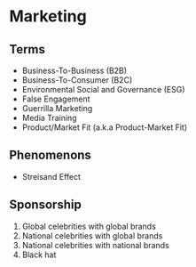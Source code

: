 # Marketing

## Terms

- Business-To-Business (B2B)
- Business-To-Consumer (B2C)
- Environmental Social and Governance (ESG)
- False Engagement
- Guerrilla Marketing
- Media Training
- Product/Market Fit (a.k.a Product-Market Fit)

## Phenomenons

- Streisand Effect

## Sponsorship

1. Global celebrities with global brands
2. National celebrities with global brands
3. National celebrities with national brands
4. Black hat

